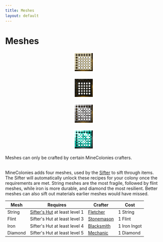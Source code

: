 ```yaml
---
title: Meshes
layout: default
---
```

# Meshes

<div class="infobox box text-center">
    <p style="text-align:center;"><img src="../../assets/images/items/string_mesh.png" alt="String Sifter Mesh"></p>
    <p style="text-align:center;"><img src="../../assets/images/items/flint_mesh.png" alt="Flint Sifter Mesh"></p>
    <p style="text-align:center;"><img src="../../assets/images/items/iron_mesh.png" alt="Iron Sifter Mesh"></p>
    <p style="text-align:center;"><img src="../../assets/images/items/diamond_mesh.png" alt="Diamond Sifter Mesh"></p>
    Meshes can only be crafted by certain MineColonies crafters.
</div>
<br>

MineColonies adds four meshes, used by the [Sifter](../../source/workers/sifter) to sift through items. The Sifter will automatically unlock these recipes for your colony once the requirements are met. String meshes are the most fragile, followed by flint meshes, while iron is more durable, and diamond the most resilient. Better meshes can also sift out materials earlier meshes would have missed.

| Mesh    | Requires             | Crafter | Cost |
| ------- | -------------------- | ------- | ---- |
| String  | [Sifter's Hut](../../source/buildings/sifter) at least level 1 | [Fletcher](../../source/workers/fletcher) | 1 String |
| Flint   | Sifter's Hut at least level 3 | [Stonemason](../../source/workers/stonemason) | 1 Flint |
| Iron    | Sifter's Hut at least level 4 | [Blacksmith](../../source/workers/blacksmith) | 1 Iron Ingot |
| Diamond | Sifter's Hut at least level 5 | [Mechanic](../../source/workers/mechanic)   | 1 Diamond |